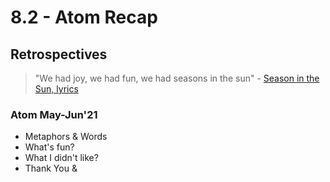 # 8.2 - Atom Recap

## Retrospectives

> "We had joy, we had fun, we had seasons in the sun" - [Season in the Sun, lyrics](https://www.youtube.com/watch?v=Xdv83MFJd7U)

### Atom May-Jun'21

* Metaphors & Words
* What's fun?
* What I didn't like?
* Thank You & 

